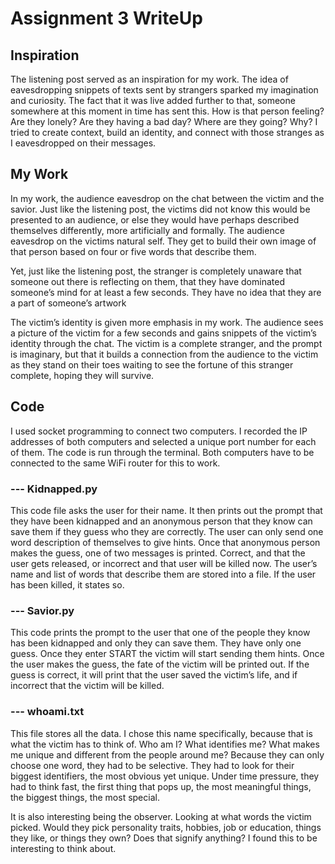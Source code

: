 # Assignment 3 WriteUp

## Inspiration 
The listening post served as an inspiration for my work. The idea of eavesdropping snippets of texts sent by strangers sparked my imagination and curiosity. The fact that it was live added further to that, someone somewhere at this moment in time has sent this. How is that person feeling? Are they lonely? Are they having a bad day? Where are they going? Why? I tried to create context, build an identity, and connect with those stranges as I eavesdropped on their messages.

## My Work 

In my work, the audience eavesdrop on the chat between the victim and the savior. Just like the listening post, the victims did not know this would be presented to an audience, or else they would have perhaps described themselves differently, more artificially and formally. The audience eavesdrop on the victims natural self. They get to build their own image of that person based on four or five words that describe them. 


Yet, just like the listening post, the stranger is completely unaware that someone out there is reflecting on them, that they have dominated someone’s mind for at least a few seconds. They have no idea that they are a part of someone’s artwork


The victim’s identity is given more emphasis in my work. The audience sees a picture of the victim for a few seconds and gains snippets of the victim’s identity through the chat. The victim is a complete stranger, and the prompt is imaginary, but that it builds a connection from the audience to the victim as they stand on their toes waiting to see the fortune of this stranger complete, hoping they will survive. 


## Code
I used socket programming to connect two computers. I recorded the IP addresses of both computers and selected a unique port number for each of them. The code is run through the terminal. Both computers have to be connected to the same WiFi router for this to work.
 
 
### --- Kidnapped.py 
This code file asks the user for their name. It then prints out the prompt that they have been kidnapped and an anonymous person that they know can save them if they guess who they are correctly.  The user can only send one word description of themselves to give hints. 
Once that anonymous person makes the guess, one of two messages is printed. Correct, and that the user gets released, or incorrect and that user will be killed now. The user’s name and list of words that describe them are stored into a file. If the user has been killed, it states so. 
 
### --- Savior.py
This code prints the prompt to the user that one of the people they know has been kidnapped and only they can save them. They have only one guess. Once they enter START the victim will start sending them hints. Once the user makes the guess, the fate of the victim will be printed out. If the guess is correct, it will print that the user saved the victim’s life, and if incorrect that the victim will be killed. 
 
### --- whoami.txt
This file stores all the data. I chose this name specifically, because that is what the victim has to think of. Who am I? What identifies me? What makes me unique and different from the people around me? Because they can only choose one word, they had to be selective. They had to look for their biggest identifiers, the most obvious yet unique. Under time pressure, they had to think fast, the first thing that pops up, the most meaningful things, the biggest things, the most special. 
 
It is also interesting being the observer. Looking at what words the victim picked. Would they pick personality traits, hobbies, job or education, things they like, or things they own? Does that signify anything? I found this to be interesting to think about.

